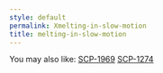 ```yaml
---
style: default
permalink: Xmelting-in-slow-motion
title: melting-in-slow-motion
---
```

You may also like:
[SCP-1969](http://scp-wiki.net/scp-1969)
[SCP-1274](http://scp-wiki.net/scp-1274)